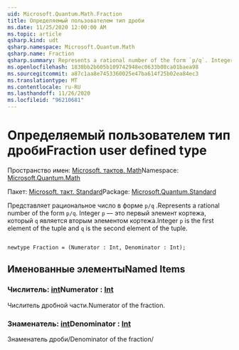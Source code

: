 ```yaml
---
uid: Microsoft.Quantum.Math.Fraction
title: Определяемый пользователем тип дроби
ms.date: 11/25/2020 12:00:00 AM
ms.topic: article
qsharp.kind: udt
qsharp.namespace: Microsoft.Quantum.Math
qsharp.name: Fraction
qsharp.summary: Represents a rational number of the form `p/q`. Integer `p` is the first element of the tuple and `q` is the second element of the tuple.
ms.openlocfilehash: 1838bb2b605b109742948ec0633b08ca01baea98
ms.sourcegitcommit: a87c1aa8e7453360025e47ba614f25b02ea84ec3
ms.translationtype: MT
ms.contentlocale: ru-RU
ms.lasthandoff: 11/26/2020
ms.locfileid: "96210681"
---
```

# <a name="fraction-user-defined-type"></a><span data-ttu-id="dd69d-102">Определяемый пользователем тип дроби</span><span class="sxs-lookup"><span data-stu-id="dd69d-102">Fraction user defined type</span></span>

<span data-ttu-id="dd69d-103">Пространство имен: [Microsoft. тактов. Math](xref:Microsoft.Quantum.Math)</span><span class="sxs-lookup"><span data-stu-id="dd69d-103">Namespace: [Microsoft.Quantum.Math](xref:Microsoft.Quantum.Math)</span></span>

<span data-ttu-id="dd69d-104">Пакет: [Microsoft. такт. Standard](https://nuget.org/packages/Microsoft.Quantum.Standard)</span><span class="sxs-lookup"><span data-stu-id="dd69d-104">Package: [Microsoft.Quantum.Standard](https://nuget.org/packages/Microsoft.Quantum.Standard)</span></span>


<span data-ttu-id="dd69d-105">Представляет рациональное число в форме `p/q` .</span><span class="sxs-lookup"><span data-stu-id="dd69d-105">Represents a rational number of the form `p/q`.</span></span> <span data-ttu-id="dd69d-106">Integer `p` — это первый элемент кортежа, который `q` является вторым элементом кортежа.</span><span class="sxs-lookup"><span data-stu-id="dd69d-106">Integer `p` is the first element of the tuple and `q` is the second element of the tuple.</span></span>

```qsharp

newtype Fraction = (Numerator : Int, Denominator : Int);
```



## <a name="named-items"></a><span data-ttu-id="dd69d-107">Именованные элементы</span><span class="sxs-lookup"><span data-stu-id="dd69d-107">Named Items</span></span>

### <a name="numerator--int"></a><span data-ttu-id="dd69d-108">Числитель: [int](xref:microsoft.quantum.lang-ref.int)</span><span class="sxs-lookup"><span data-stu-id="dd69d-108">Numerator : [Int](xref:microsoft.quantum.lang-ref.int)</span></span>

<span data-ttu-id="dd69d-109">Числитель дробной части.</span><span class="sxs-lookup"><span data-stu-id="dd69d-109">Numerator of the fraction.</span></span>
### <a name="denominator--int"></a><span data-ttu-id="dd69d-110">Знаменатель: [int](xref:microsoft.quantum.lang-ref.int)</span><span class="sxs-lookup"><span data-stu-id="dd69d-110">Denominator : [Int](xref:microsoft.quantum.lang-ref.int)</span></span>

<span data-ttu-id="dd69d-111">Знаменатель дроби/</span><span class="sxs-lookup"><span data-stu-id="dd69d-111">Denominator of the fraction/</span></span>